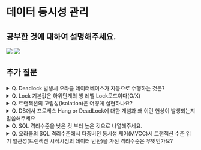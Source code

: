 # 데이터 동시성 관리

## 공부한 것에 대하여 설명해주세요.

<img src="https://user-images.githubusercontent.com/103404127/218660502-9af2cba0-249a-4340-b819-9f7ba149c6a3.jpg">
<img src="https://user-images.githubusercontent.com/103404127/219343363-50846193-7d66-480d-9c5c-c1bc3901e4a7.jpg">

## 추가 질문

<details>
        <summary>Q. Deadlock 발생시 오라클 데이터베이스가 자동으로 수행하는 것은?</summary>
    <div markdown="1">
        A. 한 세션에서 오류가 있는 명령문 한 개 종료
    </div>
</details>

<details>
        <summary>Q. Lock 기본값은 하위단계의 행 레벨 Lock모드이다(O/X)</summary>
    <div markdown="1">
        A. O
    </div>
</details>

<details>
        <summary>Q. 트랜잭션의 고립성(Isolation)은 어떻게 실현하나요?</summary>
    <div markdown="1">
        A. 로우레벨 lock, 다중버전동시성제어(MVCC)
    </div>
</details>

<details>
        <summary>Q. DB에서 프로세스 Hang or DeadLock에 대한 개념과 왜 이런 현상이 발생되는지 말씀해주세요</summary>
    <div markdown="1">
        A.<br>
        - Hang: 프로그램 수행중 멈춰서 작동하지 않는것.고장, 먹통<br>
        - Deadlock: 트랜잭션 간 각각의 트랜잭션이 가지고 있는 데이터를 기다리고있어 진행할 수 없는 상황.<br>
          =>Deadlock을 Hang이라 할 수 있지만 Hang을 Deadlock이라 보긴 어려움<br>
        - Deadlock 발생조건: 상호배제, 점유와 대기, 비선점, 환형대기 // <br>
          애플리케이션에서 실행되는 SQL문 상태가 적절치 않음
    </div>
</details>

<details>
        <summary>Q. SQL 격리수준을 낮은 것 부터 높은 것으로 나열해주세요.</summary>
    <div markdown="1">
        A. READ UNCOMMITED < READ COMMITED < REPEATABLE READ < SERIALIZAABLE < READ ONLY
    </div>
</details>

<details>
        <summary>Q. 오라클의 SQL 격리수준에서 다중버전 동시성 제어(MVCC)시 트랜잭션 수준 읽기 일관성(트랜잭션 시작시점의 데이터 반환)을 가진 격리수준은 무엇인가요?</summary>
    <div markdown="1">
        A. SERIALIZAABLE, READ ONLY <br>
           READ COMMITED는 문장 수준 읽기 일관성(SQL실행시점의 데이터 반환)
    </div>
</details>
